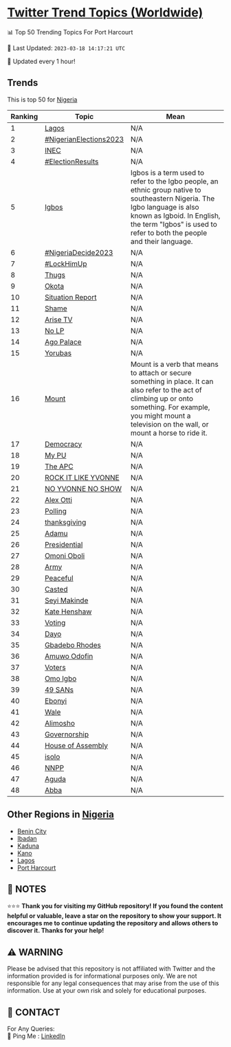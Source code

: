 [Twitter Trend Topics (Worldwide)](https://github.com/ErcinDedeoglu/Twitter-Trend-Topics)
==========


📊 Top 50 Trending Topics For Port Harcourt

📆 Last Updated: `2023-03-18 14:17:21 UTC`

🔧 Updated every 1 hour!


## Trends

This is top 50 for [Nigeria](</Nigeria>)

| Ranking | Topic | Mean |
| ------- | ------------ | ------------ |
| 1 | [Lagos](http://twitter.com/search?q=Lagos) | N/A |
| 2 | [#NigerianElections2023](http://twitter.com/search?q=%23NigerianElections2023) | N/A |
| 3 | [INEC](http://twitter.com/search?q=INEC) | N/A |
| 4 | [#ElectionResults](http://twitter.com/search?q=%23ElectionResults) | N/A |
| 5 | [Igbos](http://twitter.com/search?q=Igbos) | Igbos is a term used to refer to the Igbo people, an ethnic group native to southeastern Nigeria. The Igbo language is also known as Igboid. In English, the term "Igbos" is used to refer to both the people and their language. |
| 6 | [#NigeriaDecide2023](http://twitter.com/search?q=%23NigeriaDecide2023) | N/A |
| 7 | [#LockHimUp](http://twitter.com/search?q=%23LockHimUp) | N/A |
| 8 | [Thugs](http://twitter.com/search?q=Thugs) | N/A |
| 9 | [Okota](http://twitter.com/search?q=Okota) | N/A |
| 10 | [Situation Report](http://twitter.com/search?q=Situation+Report) | N/A |
| 11 | [Shame](http://twitter.com/search?q=Shame) | N/A |
| 12 | [Arise TV](http://twitter.com/search?q=Arise+TV) | N/A |
| 13 | [No LP](http://twitter.com/search?q=No+LP) | N/A |
| 14 | [Ago Palace](http://twitter.com/search?q=Ago+Palace) | N/A |
| 15 | [Yorubas](http://twitter.com/search?q=Yorubas) | N/A |
| 16 | [Mount](http://twitter.com/search?q=Mount) | Mount is a verb that means to attach or secure something in place. It can also refer to the act of climbing up or onto something. For example, you might mount a television on the wall, or mount a horse to ride it. |
| 17 | [Democracy](http://twitter.com/search?q=Democracy) | N/A |
| 18 | [My PU](http://twitter.com/search?q=My+PU) | N/A |
| 19 | [The APC](http://twitter.com/search?q=The+APC) | N/A |
| 20 | [ROCK IT LIKE YVONNE](http://twitter.com/search?q=ROCK+IT+LIKE+YVONNE) | N/A |
| 21 | [NO YVONNE NO SHOW](http://twitter.com/search?q=NO+YVONNE+NO+SHOW) | N/A |
| 22 | [Alex Otti](http://twitter.com/search?q=Alex+Otti) | N/A |
| 23 | [Polling](http://twitter.com/search?q=Polling) | N/A |
| 24 | [thanksgiving](http://twitter.com/search?q=thanksgiving) | N/A |
| 25 | [Adamu](http://twitter.com/search?q=Adamu) | N/A |
| 26 | [Presidential](http://twitter.com/search?q=Presidential) | N/A |
| 27 | [Omoni Oboli](http://twitter.com/search?q=Omoni+Oboli) | N/A |
| 28 | [Army](http://twitter.com/search?q=Army) | N/A |
| 29 | [Peaceful](http://twitter.com/search?q=Peaceful) | N/A |
| 30 | [Casted](http://twitter.com/search?q=Casted) | N/A |
| 31 | [Seyi Makinde](http://twitter.com/search?q=Seyi+Makinde) | N/A |
| 32 | [Kate Henshaw](http://twitter.com/search?q=Kate+Henshaw) | N/A |
| 33 | [Voting](http://twitter.com/search?q=Voting) | N/A |
| 34 | [Dayo](http://twitter.com/search?q=Dayo) | N/A |
| 35 | [Gbadebo Rhodes](http://twitter.com/search?q=Gbadebo+Rhodes) | N/A |
| 36 | [Amuwo Odofin](http://twitter.com/search?q=Amuwo+Odofin) | N/A |
| 37 | [Voters](http://twitter.com/search?q=Voters) | N/A |
| 38 | [Omo Igbo](http://twitter.com/search?q=Omo+Igbo) | N/A |
| 39 | [49 SANs](http://twitter.com/search?q=49+SANs) | N/A |
| 40 | [Ebonyi](http://twitter.com/search?q=Ebonyi) | N/A |
| 41 | [Wale](http://twitter.com/search?q=Wale) | N/A |
| 42 | [Alimosho](http://twitter.com/search?q=Alimosho) | N/A |
| 43 | [Governorship](http://twitter.com/search?q=Governorship) | N/A |
| 44 | [House of Assembly](http://twitter.com/search?q=House+of+Assembly) | N/A |
| 45 | [isolo](http://twitter.com/search?q=isolo) | N/A |
| 46 | [NNPP](http://twitter.com/search?q=NNPP) | N/A |
| 47 | [Aguda](http://twitter.com/search?q=Aguda) | N/A |
| 48 | [Abba](http://twitter.com/search?q=Abba) | N/A |



## Other Regions in [Nigeria](</Nigeria>)

* [Benin City](</Nigeria/Benin City.md>)
* [Ibadan](</Nigeria/Ibadan.md>)
* [Kaduna](</Nigeria/Kaduna.md>)
* [Kano](</Nigeria/Kano.md>)
* [Lagos](</Nigeria/Lagos.md>)
* [Port Harcourt](</Nigeria/Port Harcourt.md>)



## 📝 NOTES

⭐⭐⭐ **Thank you for visiting my GitHub repository! If you found the content helpful or valuable, leave a star on the repository to show your support. It encourages me to continue updating the repository and allows others to discover it. Thanks for your help!**


## ⚠️ WARNING

Please be advised that this repository is not affiliated with Twitter and the information provided is for informational purposes only. We are not responsible for any legal consequences that may arise from the use of this information. Use at your own risk and solely for educational purposes.


## 📨 CONTACT

 For Any Queries:  
            🏓 Ping Me : [LinkedIn](https://www.linkedin.com/in/ercindedeoglu/)

